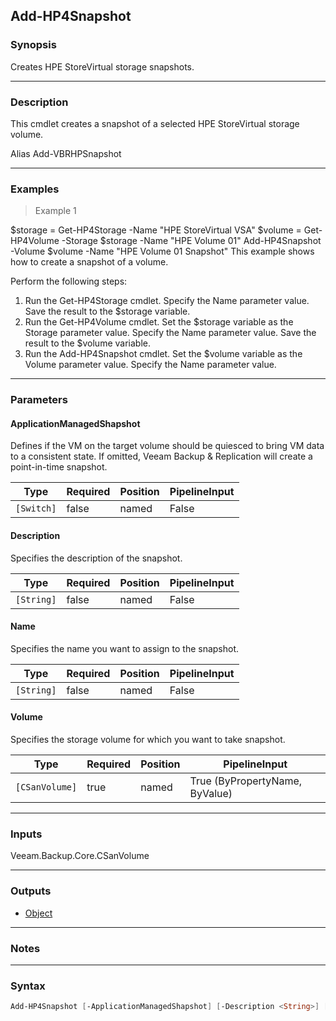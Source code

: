 Add-HP4Snapshot
---------------

### Synopsis
Creates HPE StoreVirtual storage snapshots.

---

### Description

This cmdlet creates a snapshot of a selected HPE StoreVirtual storage volume.

Alias Add-VBRHPSnapshot

---

### Examples
> Example 1

$storage = Get-HP4Storage -Name "HPE StoreVirtual VSA"
$volume = Get-HP4Volume -Storage $storage -Name "HPE Volume 01"
Add-HP4Snapshot -Volume $volume -Name "HPE Volume 01 Snapshot"
This example shows how to create a snapshot of a volume.

Perform the following steps:
1. Run the Get-HP4Storage cmdlet. Specify the Name parameter value. Save the result to the $storage variable.
2. Run the Get-HP4Volume cmdlet. Set the $storage variable as the Storage parameter value. Specify the Name parameter value. Save the result to the $volume variable.
3. Run the Add-HP4Snapshot cmdlet. Set the $volume variable as the Volume parameter value. Specify the Name parameter value.

---

### Parameters
#### **ApplicationManagedShapshot**
Defines if the VM on the target volume should be quiesced to bring VM data to a consistent state.
If omitted, Veeam Backup & Replication will create a point-in-time snapshot.

|Type      |Required|Position|PipelineInput|
|----------|--------|--------|-------------|
|`[Switch]`|false   |named   |False        |

#### **Description**
Specifies the description of the snapshot.

|Type      |Required|Position|PipelineInput|
|----------|--------|--------|-------------|
|`[String]`|false   |named   |False        |

#### **Name**
Specifies the name you want to assign to the snapshot.

|Type      |Required|Position|PipelineInput|
|----------|--------|--------|-------------|
|`[String]`|false   |named   |False        |

#### **Volume**
Specifies the storage volume for which you want to take snapshot.

|Type          |Required|Position|PipelineInput                 |
|--------------|--------|--------|------------------------------|
|`[CSanVolume]`|true    |named   |True (ByPropertyName, ByValue)|

---

### Inputs
Veeam.Backup.Core.CSanVolume

---

### Outputs
* [Object](https://learn.microsoft.com/en-us/dotnet/api/System.Object)

---

### Notes

---

### Syntax
```PowerShell
Add-HP4Snapshot [-ApplicationManagedShapshot] [-Description <String>] [-Name <String>] -Volume <CSanVolume> [<CommonParameters>]
```
